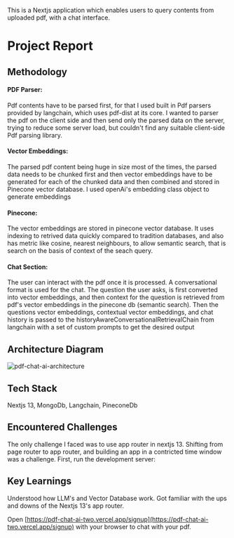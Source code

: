 This is a Nextjs application which enables users to query contents from uploaded pdf, with a chat interface.

# Project Report
## Methodology

#### PDF Parser: 
Pdf contents have to be parsed first, for that I used built in Pdf parsers provided by langchain, which uses pdf-dist at its core. I wanted to parser the pdf on the client side and then send only the parsed data on the server, trying to reduce some server load, but couldn't find any suitable client-side Pdf parsing library.

#### Vector Embeddings: 
The parsed pdf content being huge in size most of the times, the parsed data needs to be chunked first and then vector embeddings have to be generated for each of the chunked data and then combined and stored in Pinecone vector database. I used openAi's embedding class object to generate embeddings

#### Pinecone: 
The vector embeddings are stored in pinecone vector database. It uses indexing to retrived data quickly compared to tradition databases, and also has metric like cosine, nearest neighbours, to allow semantic search, that is search on the basis of context of the seach query.

#### Chat Section: 
The user can interact with the pdf once it is processed. A conversational format is used for the chat. The question the user asks, is first converted into vector embeddings, and then context for the question is retrieved from pdf's vector embeddings in the pinecone db (semantic search). Then the questions vector embeddings, contextual vector embeddings, and chat history is passed to the historyAwareConversationalRetrievalChain from langchain with a set of custom prompts to get the desired output

## Architecture Diagram
![pdf-chat-ai-architecture](https://github.com/pruthvesh0812/pdf-chat-ai/assets/98747838/2822321f-5d18-42b9-af6e-1da17f437eaf)

## Tech Stack
Nextjs 13, MongoDb, Langchain, PineconeDb

## Encountered Challenges
The only challenge I faced was to use app router in nextjs 13. Shifting from page router to app router, and building an app in a contricted time window was a challenge.
First, run the development server:

## Key Learnings
Understood how LLM's and Vector Database work. Got familiar with the ups and downs of the Nextjs 13's app router.

Open [https://pdf-chat-ai-two.vercel.app/signup](https://pdf-chat-ai-two.vercel.app/signup) with your browser to chat with your pdf.


